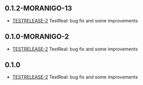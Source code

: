 ## 0.1.2-MORANIGO-13
* [TESTRELEASE-2](https://tracker.yandex.ru/TESTRELEASE-2) TestReal: bug fix and some improvements

## 0.1.0-MORANIGO-2
* [TESTRELEASE-2](https://tracker.yandex.ru/TESTRELEASE-2) TestReal: bug fix and some improvements

## 0.1.0
* [TESTRELEASE-2](https://tracker.yandex.ru/TESTRELEASE-2) TestReal: bug fix and some improvements